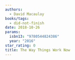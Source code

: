 ```yaml
---
authors:
  - David Macaulay
books/tags:
  - did-not-finish
date: 2018-10-26
params:
  isbn13: "9780544824386"
  year: "2016"
star_rating: 0
title: The Way Things Work Now
---
```


<!--more-->

